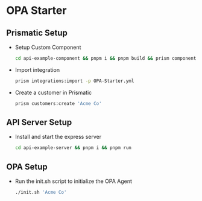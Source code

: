 # OPA Starter

## Prismatic Setup

- Setup Custom Component

  ```bash
  cd api-example-component && pnpm i && pnpm build && prism component:publish --no-confirm
  ```

- Import integration

  ```bash
  prism integrations:import -p OPA-Starter.yml
  ```

- Create a customer in Prismatic

  ```bash
  prism customers:create 'Acme Co'
  ```

## API Server Setup

- Install and start the express server

  ```bash
  cd api-example-server && pnpm i && pnpm run
  ```

## OPA Setup

- Run the init.sh script to initialize the OPA Agent

  ```bash
  ./init.sh 'Acme Co'
  ```
